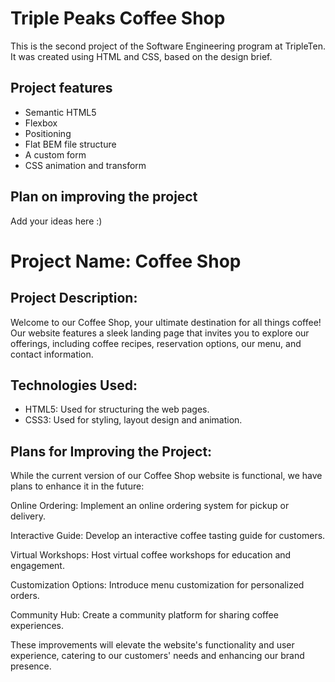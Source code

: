 # Triple Peaks Coffee Shop

This is the second project of the Software Engineering program at TripleTen. It was created using HTML and CSS, based on the design brief.

## Project features

- Semantic HTML5
- Flexbox
- Positioning
- Flat BEM file structure
- A custom form
- CSS animation and transform

## Plan on improving the project

Add your ideas here :)

# Project Name: Coffee Shop

## Project Description:

Welcome to our Coffee Shop, your ultimate destination for all things coffee! Our website features a sleek landing page that invites you to explore our offerings, including coffee recipes, reservation options, our menu, and contact information.

## Technologies Used:

- HTML5: Used for structuring the web pages.
- CSS3: Used for styling, layout design and animation.

## Plans for Improving the Project:

While the current version of our Coffee Shop website is functional, we have plans to enhance it in the future:

Online Ordering: Implement an online ordering system for pickup or delivery.

Interactive Guide: Develop an interactive coffee tasting guide for customers.

Virtual Workshops: Host virtual coffee workshops for education and engagement.

Customization Options: Introduce menu customization for personalized orders.

Community Hub: Create a community platform for sharing coffee experiences.

These improvements will elevate the website's functionality and user experience, catering to our customers' needs and enhancing our brand presence.
